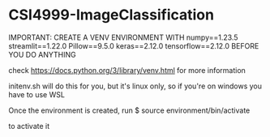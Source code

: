 # CSI4999-ImageClassification

IMPORTANT: CREATE A VENV ENVIRONMENT WITH numpy==1.23.5 streamlit==1.22.0 Pillow==9.5.0 keras==2.12.0 tensorflow==2.12.0 BEFORE YOU DO ANYTHING

check https://docs.python.org/3/library/venv.html for more information

initenv.sh will do this for you, but it's linux only, so if you're on windows you have to use WSL

Once the environment is created, run 
$ source environment/bin/activate

to activate it
